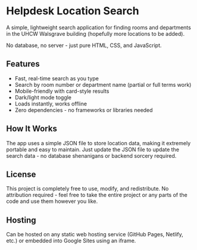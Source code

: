 # Helpdesk Location Search

A simple, lightweight search application for finding rooms and departments in the UHCW Walsgrave building (hopefully more locations to be added).

No database, no server - just pure HTML, CSS, and JavaScript.

## Features

- Fast, real-time search as you type
- Search by room number or department name (partial or full terms work)
- Mobile-friendly with card-style results
- Dark/light mode toggle
- Loads instantly, works offline
- Zero dependencies - no frameworks or libraries needed

## How It Works

The app uses a simple JSON file to store location data, making it extremely portable and easy to maintain. Just update the JSON file to update the search data - no database shenanigans or backend sorcery required.

## License

This project is completely free to use, modify, and redistribute. No attribution required - feel free to take the entire project or any parts of the code and use them however you like.

## Hosting

Can be hosted on any static web hosting service (GitHub Pages, Netlify, etc.) or embedded into Google Sites using an iframe.